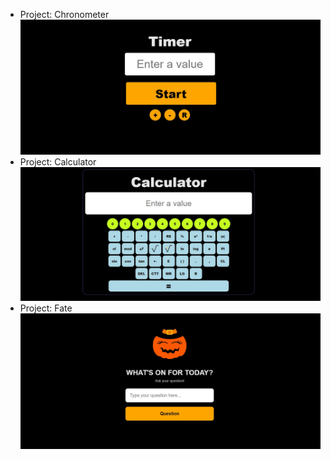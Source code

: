 - Project: Chronometer  
    ![Alt text](Project_chronometer/timer.jpg)
- Project: Calculator  
     ![Alt text](Project_calculator/img/calculator-1.jpg)
- Project: Fate  
    ![Alt text](Fate/img/fate.jpg)